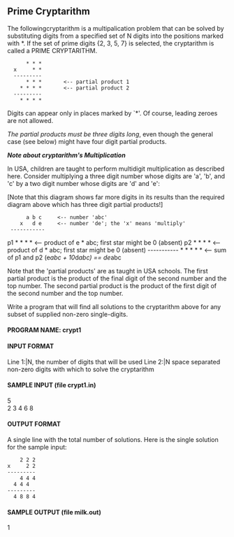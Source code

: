 ## Prime Cryptarithm

The followingcryptarithm is a multipalication problem that can be solved by substituting digits from a specified set of N digits into the positions marked with *. If the set of prime digits {2, 3, 5, 7} is selected, the cryptarithm is called a PRIME CRYPTARITHM. 

``` 
      * * * 
  x     * * 
  --------- 
      * * *       <-- partial product 1 
    * * * *       <-- partial product 2 
  --------- 
    * * * * 
```
  
Digits can appear only in places marked by `*'. Of course, leading zeroes are not allowed. 
  
*The partial products must be three digits long*, even though the general case (see below) might have four digit partial products.
  
***Note about cryptarithm's Multiplication***

In USA, children are taught to perform multidigit multiplication as described here. Consider multiplying a three digit number whose digits are 'a', 'b', and 'c' by a two digit number whose digits are 'd' and 'e':

[Note that this diagram shows far more digits in its results than
the required diagram above which has three digit partial products!]

          a b c     <-- number 'abc'
        x   d e     <-- number 'de'; the 'x' means 'multiply'
     -----------
p1      * * * *     <-- product of e * abc; first star might be 0 (absent)
p2    * * * *       <-- product of d * abc; first star might be 0 (absent)
     -----------
      * * * * *     <-- sum of p1 and p2 (e*abc + 10*d*abc) == de*abc

Note that the 'partial products' are as taught in USA schools. The first partial product is the product of the final digit of the second number and the top number. The second partial product is the product of the first digit of the second number and the top number.

Write a program that will find all solutions to the cryptarithm above for any subset of supplied non-zero single-digits.

#### PROGRAM NAME: crypt1

#### INPUT FORMAT

Line 1:|N, the number of digits that will be used
Line 2:|N space separated non-zero digits with which to solve the cryptarithm


#### SAMPLE INPUT (file crypt1.in) 
  
5<br> 
2 3 4 6 8 
 
#### OUTPUT FORMAT 
 
A single line with the total number of solutions. Here is the single solution for the sample input: 
 
        2 2 2 
    x     2 2 
    --------- 
        4 4 4 
      4 4 4 
    --------- 
      4 8 8 4 
 
#### SAMPLE OUTPUT (file milk.out) 
 
1
